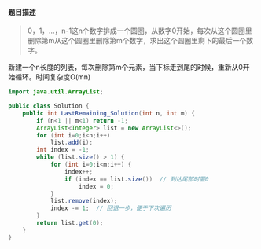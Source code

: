 #### **题目描述**

> 0，1，...，n-1这n个数字排成一个圆圈，从数字0开始，每次从这个圆圈里删除第m从这个圆圈里删除第m个数字，求出这个圆圈里剩下的最后一个数字。

新建一个n长度的列表，每次删除第m个元素，当下标走到尾的时候，重新从0开始循环。时间复杂度O(mn)

```java
import java.util.ArrayList;

public class Solution {
    public int LastRemaining_Solution(int n, int m) {
        if (n<1 || m<1) return -1;
        ArrayList<Integer> list = new ArrayList<>();
        for (int i=0;i<n;i++)
            list.add(i);
        int index = -1;
        while (list.size() > 1) {
            for (int i=0;i<m;i++) {
                index++;
                if (index == list.size())  // 到达尾部时置0
                    index = 0;
            }
            list.remove(index);
            index -= 1;  // 回退一步，便于下次遍历
        }
        return list.get(0);
    }
}
```

